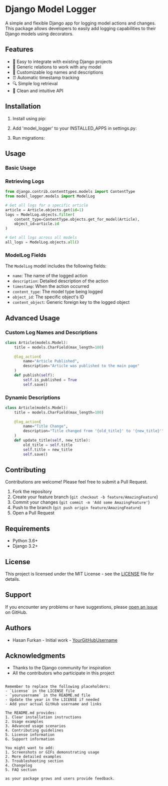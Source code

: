 # Django Model Logger

A simple and flexible Django app for logging model actions and changes. This package allows developers to easily add logging capabilities to their Django models using decorators.

## Features

- 🚀 Easy to integrate with existing Django projects
- 🎯 Generic relations to work with any model
- 📝 Customizable log names and descriptions
- ⏰ Automatic timestamp tracking
- 🔍 Simple log retrieval
- 🎨 Clean and intuitive API

## Installation

1. Install using pip:

2. Add 'model_logger' to your INSTALLED_APPS in settings.py:

3. Run migrations:

## Usage

### Basic Usage

### Retrieving Logs

```python
from django.contrib.contenttypes.models import ContentType
from model_logger.models import ModelLog

# Get all logs for a specific article
article = Article.objects.get(id=1)
logs = ModelLog.objects.filter(
    content_type=ContentType.objects.get_for_model(Article),
    object_id=article.id
)

# Get all logs across all models
all_logs = ModelLog.objects.all()
```

### ModelLog Fields

The `ModelLog` model includes the following fields:

- `name`: The name of the logged action
- `description`: Detailed description of the action
- `timestamp`: When the action occurred
- `content_type`: The model type being logged
- `object_id`: The specific object's ID
- `content_object`: Generic foreign key to the logged object

## Advanced Usage

### Custom Log Names and Descriptions

```python
class Article(models.Model):
    title = models.CharField(max_length=100)
    
    @log_action(
        name="Article Published",
        description="Article was published to the main page"
    )
    def publish(self):
        self.is_published = True
        self.save()
```

### Dynamic Descriptions

```python
class Article(models.Model):
    title = models.CharField(max_length=100)
    
    @log_action(
        name="Title Change",
        description="Title changed from '{old_title}' to '{new_title}'"
    )
    def update_title(self, new_title):
        old_title = self.title
        self.title = new_title
        self.save()
```

## Contributing

Contributions are welcome! Please feel free to submit a Pull Request.

1. Fork the repository
2. Create your feature branch (`git checkout -b feature/AmazingFeature`)
3. Commit your changes (`git commit -m 'Add some AmazingFeature'`)
4. Push to the branch (`git push origin feature/AmazingFeature`)
5. Open a Pull Request

## Requirements

- Python 3.6+
- Django 3.2+

## License

This project is licensed under the MIT License - see the [LICENSE](LICENSE) file for details.

## Support

If you encounter any problems or have suggestions, please [open an issue](https://github.com/hasan-furkan/django-model-logger/issues) on GitHub.

## Authors

- Hasan Furkan - Initial work - [YourGitHubUsername](https://github.com/hasan-furkan)

## Acknowledgments

- Thanks to the Django community for inspiration
- All the contributors who participate in this project
```

Remember to replace the following placeholders:
- `License` in the LICENSE file
- `yourusername` in the README.md file
- Update the year in the LICENSE if needed
- Add your actual GitHub username and links

The README.md provides:
1. Clear installation instructions
2. Usage examples
3. Advanced usage scenarios
4. Contributing guidelines
5. License information
6. Support information

You might want to add:
1. Screenshots or GIFs demonstrating usage
2. More detailed examples
3. Troubleshooting section
4. Changelog
5. FAQ section

as your package grows and users provide feedback.

